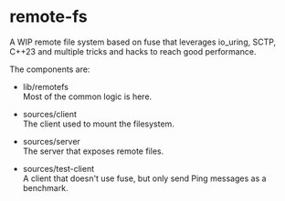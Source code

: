 # remote-fs

A WIP remote file system based on fuse that leverages io_uring, SCTP, C++23 and multiple tricks and
hacks to reach good performance.

The components are:

- lib/remotefs  
  Most of the common logic is here.

- sources/client  
  The client used to mount the filesystem.

- sources/server  
  The server that exposes remote files.

- sources/test-client  
  A client that doesn't use fuse, but only send Ping messages as a benchmark.

